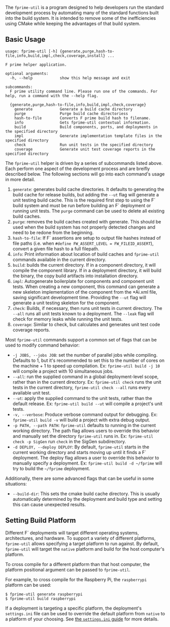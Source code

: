 The `fprime-util` is a program designed to help developers run the standard development process by
automating many of the standard functions built into the build system. It is intended to remove some
of the inefficiencies using CMake while keeping the advantages of that build system.

## Basic Usage
```
usage: fprime-util [-h] {generate,purge,hash-to-file,info,build,impl,check,coverage,install} ...

F prime helper application.

optional arguments:
  -h, --help            show this help message and exit

subcommands:
  F prime utility command line. Please run one of the commands. For help, run a command with the --help flag.

  {generate,purge,hash-to-file,info,build,impl,check,coverage}
    generate            Generate a build cache directory
    purge               Purge build cache directoriess
    hash-to-file        Converts F prime build hash to filename.
    info                Gets fprime-util contextual information.
    build               Build components, ports, and deployments in the specified directory
    impl                Generate implementation template files in the specified directory
    check               Run unit tests in the specified directory
    coverage            Generate unit test coverage reports in the specified directory
```

The `fprime-util` helper is driven by a series of subcommands listed above. Each perform one aspect
of the development process and are breifly described below.  The following sections will go into
each command's usage in more detail.

1. `generate`: generates build cache directories. It defaults to generating the build cache for
   release builds, but adding the `--ut` flag will generate a unit testing build cache. This is the
   required first step to using the F´ build system and must be run before building an F´ deployment
   or running unit tests. The `purge` command can be used to delete all existing build caches.
2. `purge`: removes the build caches created with generate. This should be used when the build
   system has not properly detected changes and need to be redone from the beginning.
3. `hash-to-file`: If F´ assertions are setup to output file hashes instead of file paths (i.e. when
   `#define FW_ASSERT_LEVEL = FW_FILEID_ASSERT`), convert a given file hash to a full filepath.
4. `info`: Print information about location of build caches and `fprime-util` commands available in
   the current directory.
5. `build`: builds the current directory. If in a component directory, it will compile the component
   library. If in a deployment directory, it will build the binary, the copy build artifacts into
   installation directory.
6. `impl`: Autogenerate boilerplate for components and component unit tests. When creating a new
   component, this command can generate a new skeleton implementation of the component from the
   *Ai.xml file, saving significant development time. Providing the `--ut` flag will generate a unit
   testing skeleton for the component.
7. `check`: Builds, if necessary, then runs unit tests in current directory. The `--all` runs all
   unit tests known to a deployment. The `--leak` flag will check for memory leaks while running the
   unit tests.
8. `coverage`: Similar to check, but calculates and generates unit test code coverage reports.

Most `fprime-util` commands support a common set of flags that can be used to modify command
behavior:

- `-j JOBS, --jobs JOB`: set the number of parallel jobs while compiling. Defaults to 1, but it's
  recommended to set this to the number of cores on the machine + 1 to speed up compilation. Ex:
  `fprime-util build -j 10` will compile a project with 10 simultaneous jobs.
- `--all`: run the supplied command in a global deployment-level scope, rather than in the current
  directory. Ex: `fprime-util check` runs the unit tests in the current directory, `fprime-util
  check --all` runs every available unit test.
- `--ut`: apply the supplied command to the unit tests, rather than the default release. Ex:
  `fprime-util build --ut` will compile a project's unit tests.
- `-v, --verbose`: Produce verbose command output for debugging. Ex: `fprime-util build -v` will
  build a project with extra debug output.
- `-p PATH, --path PATH`: `fprime-util` defaults to running in the current working directory. The
  path flag allows users to override this behavior and manually set the directory `fprime-util`
  runs in. Ex: `fprime-util check -p SigGen` run `check` in the SigGen subdirectory.
- `-d DEPLOY, --deploy DEPLOY`: By default, `fprime-util` starts in the current working directory
  and starts moving up until it finds a F´ deployment. The deploy flag allows a user to override
  this behavior to manually specify a deployment. Ex: `fprime-util build -d ~/fprime` will try to
  build the `~/fprime` deployment.

Additionally, there are some advanced flags that can be useful in some situations:

- `--build-dir`: This sets the cmake build cache directory. This is usually automatically determined
  by the deployment and build type and setting this can cause unexpected results.

## Setting Build Platform

Different F´ deployments will target different operating systems, architectures, and hardware. To
support a variety of different platforms, `fprime-util` allows specifying a target platform to
run against. By default, `fprime-util` will target the `native` platform and build for the host
computer's platform.

To cross compile for a different platform than that host computer, the platform positional argument
can be passed to `fprime-util`.

For example, to cross compile for the Raspberry Pi, the `raspberrypi` platform can be used:

```
$ fprime-util generate raspberrypi
$ fprime-util build raspberrypi
```

If a deployment is targeting a specific platform, the deployment's `settings.ini` file can be used
to override the default platform from `native` to a platform of your choosing. See [the
`settings.ini` guide](./settings.md) for more details.
